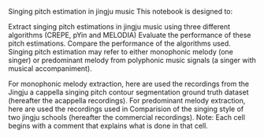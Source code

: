 Singing pitch estimation in jingju music
This notebook is designed to:

Extract singing pitch estimations in jingju music using three different algorithms (CREPE, pYin and MELODIA)
Evaluate the performance of these pitch estimations.
Compare the performance of the algorithms used.
Singing pitch estimation may refer to either monophonic melody (one singer) or predominant melody from polyphonic music signals (a singer with musical accompaniment).

For monophonic melody extraction, here are used the recordings from the Jingju a cappella singing pitch contour segmentation ground truth dataset (hereafter the acappella recordings).
For predominant melody extraction, here are used the recordings used in Comparision of the singing style of two jingju schools (hereafter the commercial recordings).
Note: Each cell begins with a comment that explains what is done in that cell.
